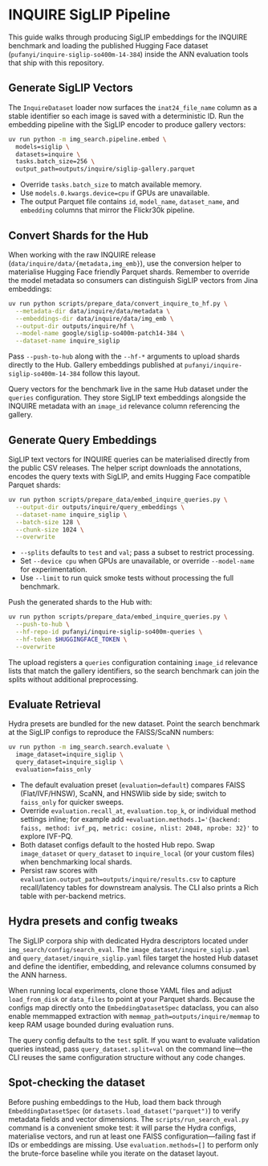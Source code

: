# INQUIRE SigLIP Pipeline

This guide walks through producing SigLIP embeddings for the INQUIRE benchmark and
loading the published Hugging Face dataset (`pufanyi/inquire-siglip-so400m-14-384`)
inside the ANN evaluation tools that ship with this repository.

## Generate SigLIP Vectors

The `InquireDataset` loader now surfaces the `inat24_file_name` column as a stable
identifier so each image is saved with a deterministic ID. Run the embedding pipeline
with the SigLIP encoder to produce gallery vectors:

```bash
uv run python -m img_search.pipeline.embed \
  models=siglip \
  datasets=inquire \
  tasks.batch_size=256 \
  output_path=outputs/inquire/siglip-gallery.parquet
```

- Override `tasks.batch_size` to match available memory.
- Use `models.0.kwargs.device=cpu` if GPUs are unavailable.
- The output Parquet file contains `id`, `model_name`, `dataset_name`, and `embedding`
  columns that mirror the Flickr30k pipeline.

## Convert Shards for the Hub

When working with the raw INQUIRE release (`data/inquire/data/{metadata,img_emb}`), use
the conversion helper to materialise Hugging Face friendly Parquet shards. Remember to
override the model metadata so consumers can distinguish SigLIP vectors from Jina
embeddings:

```bash
uv run python scripts/prepare_data/convert_inquire_to_hf.py \
  --metadata-dir data/inquire/data/metadata \
  --embeddings-dir data/inquire/data/img_emb \
  --output-dir outputs/inquire/hf \
  --model-name google/siglip-so400m-patch14-384 \
  --dataset-name inquire_siglip
```

Pass `--push-to-hub` along with the `--hf-*` arguments to upload shards directly to the
Hub. Gallery embeddings published at
`pufanyi/inquire-siglip-so400m-14-384` follow this layout.

Query vectors for the benchmark live in the same Hub dataset under the `queries`
configuration. They store SigLIP text embeddings alongside the INQUIRE metadata with an
`image_id` relevance column referencing the gallery.

## Generate Query Embeddings

SigLIP text vectors for INQUIRE queries can be materialised directly from the public
CSV releases. The helper script downloads the annotations, encodes the query texts with
SigLIP, and emits Hugging Face compatible Parquet shards:

```bash
uv run python scripts/prepare_data/embed_inquire_queries.py \
  --output-dir outputs/inquire/query_embeddings \
  --dataset-name inquire_siglip \
  --batch-size 128 \
  --chunk-size 1024 \
  --overwrite
```

- `--splits` defaults to `test` and `val`; pass a subset to restrict processing.
- Set `--device cpu` when GPUs are unavailable, or override `--model-name` for
  experimentation.
- Use `--limit` to run quick smoke tests without processing the full benchmark.

Push the generated shards to the Hub with:

```bash
uv run python scripts/prepare_data/embed_inquire_queries.py \
  --push-to-hub \
  --hf-repo-id pufanyi/inquire-siglip-so400m-queries \
  --hf-token $HUGGINGFACE_TOKEN \
  --overwrite
```

The upload registers a `queries` configuration containing `image_id` relevance lists that
match the gallery identifiers, so the search benchmark can join the splits without
additional preprocessing.

## Evaluate Retrieval

Hydra presets are bundled for the new dataset. Point the search benchmark at the SigLIP
configs to reproduce the FAISS/ScaNN numbers:

```bash
uv run python -m img_search.search.evaluate \
  image_dataset=inquire_siglip \
  query_dataset=inquire_siglip \
  evaluation=faiss_only
```

- The default evaluation preset (`evaluation=default`) compares FAISS (Flat/IVF/HNSW),
  ScaNN, and HNSWlib side by side; switch to `faiss_only` for quicker sweeps.
- Override `evaluation.recall_at`, `evaluation.top_k`, or individual method settings
  inline; for example add
  `+evaluation.methods.1='{backend: faiss, method: ivf_pq, metric: cosine, nlist: 2048, nprobe: 32}'`
  to explore IVF-PQ.
- Both dataset configs default to the hosted Hub repo. Swap `image_dataset` or
  `query_dataset` to `inquire_local` (or your custom files) when benchmarking local
  shards.
- Persist raw scores with `evaluation.output_path=outputs/inquire/results.csv` to capture
  recall/latency tables for downstream analysis. The CLI also prints a Rich table with
  per-backend metrics.

## Hydra presets and config tweaks

The SigLIP corpora ship with dedicated Hydra descriptors located under
`img_search/config/search_eval`. The `image_dataset/inquire_siglip.yaml` and
`query_dataset/inquire_siglip.yaml` files target the hosted Hub dataset and define the
identifier, embedding, and relevance columns consumed by the ANN harness.

When running local experiments, clone those YAML files and adjust `load_from_disk` or
`data_files` to point at your Parquet shards. Because the configs map directly onto the
`EmbeddingDatasetSpec` dataclass, you can also enable memmapped extraction with
`memmap_path=outputs/inquire/memmap` to keep RAM usage bounded during evaluation runs.

The query config defaults to the `test` split. If you want to evaluate validation queries
instead, pass `query_dataset.split=val` on the command line—the CLI reuses the same
configuration structure without any code changes.

## Spot-checking the dataset

Before pushing embeddings to the Hub, load them back through
`EmbeddingDatasetSpec` (or `datasets.load_dataset("parquet")`) to verify metadata fields and
vector dimensions. The `scripts/run_search_eval.py` command is a convenient smoke test:
it will parse the Hydra configs, materialise vectors, and run at least one FAISS
configuration—failing fast if IDs or embeddings are missing. Use
`evaluation.methods=[]` to perform only the brute-force baseline while you iterate on the
dataset layout.